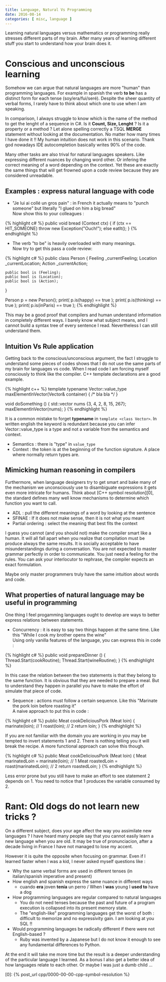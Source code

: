```yaml
---
title: Language, Natural Vs Programming
date: 2016-08-14
categories: [ misc, language ]
---
```


Learning natural languages versus mathematics or programming really stresses different parts of my brain.
After many years of learning different stuff you start to understand how your brain does it.

# Conscious and unconscious learning

Somehow we can argue that natural languages are more "human" than programming languages.
For example in spanish the verb __to be__ has a distinct form for each tense (soy/era/fui/seré).
Despite the sheer quantity of verbal forms, I rarely have to think about which one to use when I am speaking.

In comparison, I always struggle to know which is the name of the method to get the lenght of a sequence in C#. Is it __Count, Size, Lenght__ ? Is it a property or a method ?
Let alone spelling correctly a TSQL **MERGE** statement without looking at the documentation. No matter how many times I have done it !!
My human intuition does not work in this scenario. Thank god nowadays IDE autocompletion basically writes 90% of the code.

Many other tasks are also trival for natural languages speakers. Like expressing different nuances by changing word other. Or infering the correct meaning of a word depending on the context.
Yet these are exactly the same things that will get frowned upon a code review because they are considered unreadable.

## Examples : express natural language with code

* "Je lui ai collé un gros pain" : in French it actually means to "punch someone" but literally "I glued on him a big bread"  
  Now show this to your colleagues :

{% highlight c# %}
  public void bread (Context ctx) {
    if (ctx == HIT_SOMEONE)
      throw new Exception("Ouch!");
    else
      eatIt();
  }
{% endhighlight %}

* The verb "to be" is heavily overloaded with many meanings.  
  Now try to get this pass a code review:

{% highlight c# %}
  public class Person {
    Feeling  _currentFeeling;
    Location _currentLocation;
    Action   _currentAction;

    public bool is (Feeling);
    public bool is (Location);
    public bool is (Action);
  }

  Person p = new Person();
  print( p.is(happy) == true );
  print( p.is(thinking) == true );
  print( p.is(inParis) == true );
{% endhighlight %}

This may be a good proof that compilers and human understand information in completely different ways.
I barely know what subject means, and I cannot build a syntax tree of every sentence I read. Nevertheless I can still understand them.

## Intuition Vs Rule application

Getting back to the conscious/unconscious argument, the fact I struggle to understand some pieces of codes shows that I do not use the same parts of my brain for languages vs code.
When I read code I am forcing myself consciously to think like the compiler. C++ template declarations are a good example.

{% highlight c++ %}
  template <class Vector>
  typename Vector::value_type maxElementInVector(Vector& container) {
    /* bla bla */
  }

  void doSomething () {
    std::vector<int> nums {3, 4, 2, 8, 15, 267};
    maxElementInVector(nums);
  }
{% endhighlight %}

It is a common mistake to forget __typename__ in `template <class Vector>`.
In written english the keyword is redundant because you can infer Vector::value\_type is a type and not a variable from the semantics and context. 

* Semantics : there is "type" in `value_type`
* Context : the token is at the beginning of the function signature. A place where normally return types are.

## Mimicking human reasoning in compilers

Furthermore, when language designers try to get smart and bake many of the mechanism we unconsciously use to disambiguate expressions it gets even more intricate for humans.
Think about [C++ symbol resolution][0], the standard defines many well know mechanisms to determine which function you want to call.

* ADL : pull the different meanings of a word by looking at the sentence
* SFINAE : If it does not make sense, then it is not what you meant
* Partial ordering : select the meaning that best fits the context

I guess you cannot (and you should not) make the compiler smart like a human. It will all fall apart when you realize that compilation must be produce always the same results.
It is socially acceptable to have misunderstandings during a conversation. You are not expected to master grammar perfectly in order to communicate. You just need a feeling for the rules.
You can ask your interlocutor to rephrase, the compiler expects an exact formulation.

Maybe only master programmers truly have the same intuition about words and code.

## What properties of natural language may be useful in programming

One thing I feel progamming languages ought to develop are ways to better express relations between statements.

* Concurrency : it is easy to say two things happen at the same time. Like this "While I cook my brother opens the wine"  
  Using only vanilla features of the language, you can express this in code :

{% highlight c# %}
  public void prepareDinner () {
    Thread.Start(cookRoutine);
    Thread.Start(wineRoutine);
  }
{% endhighlight %}

In this case the relation between the two statements is that they belong to the same function. It is obvious that they are needed to prepare a meal.
But to understand they happen in parallel you have to make the effort of simulate that piece of code.

* Sequence : actions must follow a certain sequence. Like this "Marinate the pork loin before roasting it"  
  A naive approach to put this in code : 

{% highlight c# %}
  public Meat cookDeliciousPork (Meat loin) {
    marinate(loin); // 1
    roast(loin);    // 2
    return loin;
  }
{% endhighlight %}

If you are not familiar with the domain you are working in you may be tempted to invert statements 1 and 2. There is nothing telling you it will break the recipe.
A more functional approach can solve this though.

{% highlight c# %}
  public Meat cookDeliciousPork (Meat loin) {
    Meat marinatedLoin = marinate(loin);     // 1
    Meat roastedLoin = roast(marinatedLoin); // 2
    return roastedLoin;
  }
{% endhighlight %}

Less error prone but you still have to make an effort to see statement 2 depends on 1. You need to notice that 1 produces the variable consumed by 2.

# Rant: Old dogs do not learn new tricks ?

On a different subject, does your age affect the way you assimilate new languages ?
I have heard many people say that you cannot easily learn a new language when you are old.
It may be true of pronunciacion, after a decade living in France I have not managed to lose my accent.

However it is quite the opposite when focusing on grammar. Even if I learned faster when I was a kid, I never asked myself questions like :

* Why the same verbal forms are used in different tenses (in italian/spanish imperative and present)
* How english and spanish express the same nuance in different ways
    * cuando __era__ joven __tenía__ un perro / When I __was__ young I __used to__ have a dog
* How programming languages are regular compared to natural languages
    * You do not need tenses because the past and future of a program execution is collapsed into its present memory state.
    * The "english-like" programming languages get the worst of both : difficult to memorize and no expressivity gain. I am looking at you SQL !!
* Would programming languages be radically different if there were not English-based ?
    * Ruby was invented by a Japanese but I do not know it enough to see any fundamental differences to Python.

At the end it will take me more time but the result is a deeper understanding of the particular language I learned. As a bonus I also get a better idea of how languages relate to each other.
Or maybe I was just a dumb child ...

[0]: {% post_url cpp/0000-00-00-cpp-symbol-resolution %}


